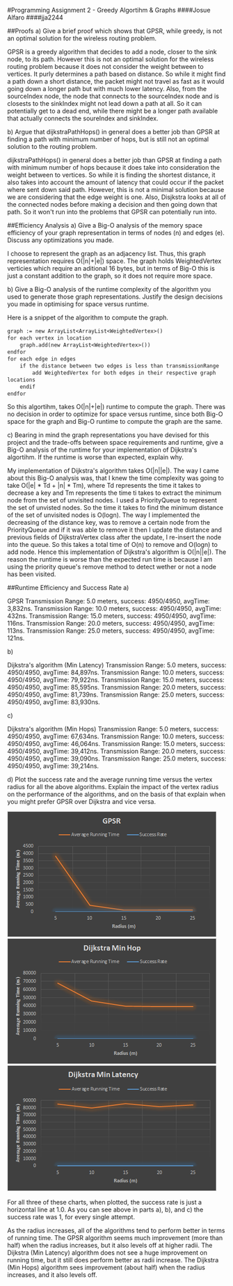#Programming Assignment 2 - Greedy Algortihm & Graphs
####Josue Alfaro 
####jja2244

##Proofs
a) Give a brief proof which shows that GPSR, while greedy, is not an optimal solution for the wireless routing problem. 

GPSR is a greedy algorithm that decides to add a node, closer to the sink node, to its path. However this is not an optimal solution for the wireless routing problem because it does not consider the weight between to vertices. It purly determines a path based on distance. So while it might find a path down a short distance, the packet might not travel as fast as it would going down a longer path but with much lower latency. Also, from the sourceIndex node, the node that connects to the sourceIndex node and is closests to the sinkIndex might not lead down a path at all. So it can potentially get to a dead end, while there might be a longer path available that actually connects the soureIndex and sinkIndex.

b) Argue that dijkstraPathHops() in general does a better job than GPSR at finding a path with minimum number of hops, but is still not an optimal solution to the routing problem.

dijkstraPathHops() in general does a better job than GPSR at finding a path with minimum number of hops because it does take into consideration the weight between to vertices. So while it is finding the shortest distance, it also takes into account the amount of latency that could occur if the packet where sent down said path. However, this is not a minimal solution because we are considering that the edge weight is one. Also, Disjkstra looks at all of the connected nodes before making a decision and then going down that path. So it won't run into the problems that GPSR can potentially run into.

##Efficiency Analysis
a) Give a Big-O analysis of the memory space efficiency of your graph representation in terms of nodes (n) and edges (e). Discuss any optimizations you made. 

I choose to represent the graph as an adjacency list. Thus, this graph representation requires O(|n|+|e|) space. The graph holds WeightedVertex verticies which require an aditional 16 bytes, but in terms of Big-O this is just a constant addition to the graph, so it does not require more space.

b) Give a Big-O analysis of the runtime complexity of the algorithm you used to generate those graph representations. Justify the design decisions you made in optimising for space versus runtime.

Here is a snippet of the algorithm to compute the graph.

	graph := new ArrayList<ArrayList<WeightedVertex>()
	for each vertex in location 
		graph.add(new ArrayList<WeightedVertex>())
	endfor
	for each edge in edges
		if the distance between two edges is less than transmissionRange
			add WeightedVertex for both edges in their respective graph locations
		endif
	endfor

So this algortihm, takes O(|n|+|e|) runtime to compute the graph. There was no decision in order to optimize for space versus runtime, since both Big-O space for the graph and Big-O runtime to compute the graph are the same. 

c) Bearing in mind the graph representations you have devised for this project and the trade-offs between space requirements and runtime, give a Big-O analysis of the runtime for your implementation of Dijkstra's algortihm. If the runtime is worse than expected, explain why.

My implementation of Dijkstra's algorithm takes O(|n||e|). The way I came about this Big-O analysis was, that I knew the time complexity was going to take O(|e| * Td + |n| * Tm), where Td represents the time it takes to decrease a key and Tm represents the time ti takes to extract the minimum node from the set of unvisited nodes. I used a PriorityQueue to represent the set of unvisted nodes. So the time it takes to find the minimum distance of the set of unvisited nodes is O(logn). The way I implemented the decreasing of the distance key, was to remove a certain node from the PriorityQueue and if it was able to remove it then I update the distance and previous fields of DijkstraVertex class after the update, I re-insert the node into the queue. So this takes a total time of O(n) to remove and O(logn) to add node. Hence this implementation of Dijkstra's algorithm is O(|n||e|). The reason the runtime is worse than the expected run time is because I am using the priority queue's remove method to detect wether or not a node has been visited.

##Runtime Efficiency and Success Rate
a)

GPSR
	Transmission Range: 5.0 meters, success: 4950/4950, avgTime: 3,832ns.
	Transmission Range: 10.0 meters, success: 4950/4950, avgTime: 432ns.
	Transmission Range: 15.0 meters, success: 4950/4950, avgTime: 116ns.
	Transmission Range: 20.0 meters, success: 4950/4950, avgTime: 113ns.
	Transmission Range: 25.0 meters, success: 4950/4950, avgTime: 121ns.

b)

Dijkstra's algorithm (Min Latency)
	Transmission Range: 5.0 meters, success: 4950/4950, avgTime: 84,897ns.
	Transmission Range: 10.0 meters, success: 4950/4950, avgTime: 79,922ns.
	Transmission Range: 15.0 meters, success: 4950/4950, avgTime: 85,595ns.
	Transmission Range: 20.0 meters, success: 4950/4950, avgTime: 81,739ns.
	Transmission Range: 25.0 meters, success: 4950/4950, avgTime: 83,930ns.


c)

Dijkstra's algorithm (Min Hops)
	Transmission Range: 5.0 meters, success: 4950/4950, avgTime: 67,634ns.
	Transmission Range: 10.0 meters, success: 4950/4950, avgTime: 46,064ns.
	Transmission Range: 15.0 meters, success: 4950/4950, avgTime: 39,412ns.
	Transmission Range: 20.0 meters, success: 4950/4950, avgTime: 39,090ns.
	Transmission Range: 25.0 meters, success: 4950/4950, avgTime: 39,214ns.



d) Plot the success rate and the average running time versus the vertex radius for all the above algorithms. Explain the impact of the vertex radius on the performance of the algorithms, and on the basis of that explain when you might prefer GPSR over Dijkstra and vice versa. 

![Efficiency of Algorithms](Lab2Charts/GPSR.png)
![Efficiency of Algorithms](Lab2Charts/DMinHop.png)
![Efficiency of Algorithms](Lab2Charts/DMinLatency.png)

For all three of these charts, when plotted, the success rate is just a horizontal line at 1.0. As you can see above in parts a), b), and c) the success rate was 1, for every single attempt. 

As the radius increases, all of the algorithms tend to perform better in terms of running time. The GPSR algorithm seems much improvement (more than half) when the radius increases, but it also levels off at higher radii. The Dijkstra (Min Latency) algorithm does not see a huge improvement on running time, but it still does perform better as radii increase. The Dijkstra (Min Hops) algorithm sees improvement (about half) when the radius increases, and it also levels off. 